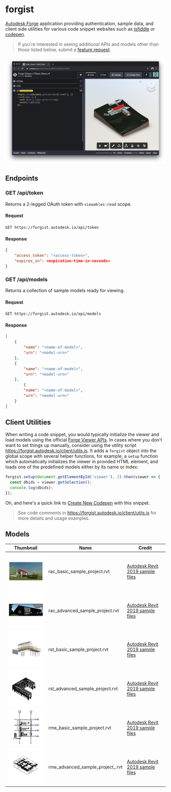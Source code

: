 # forgist

[Autodesk Forge](https://forge.autodesk.com) application providing authentication,
sample data, and client side utilities for various code snippet websites
such as [jsfiddle](https://jsfiddle.net) or [codepen](https://codepen.io).

> If you're interested in seeing additional APIs and models other than those listed below,
> submit a [feature request](https://github.com/petrbroz/forgist/issues/new).

![codepen screenshot](docs/screenshot.png)

## Endpoints

### GET /api/token

Returns a 2-legged OAuth token with `viewables:read` scope.

#### Request

`GET https://forgist.autodesk.io/api/token`

#### Response

```json
{
    "access_token": "<access-token>",
    "expires_in": <expiration-time-in-seconds>
}
```

### GET /api/models

Returns a collection of sample models ready for viewing.

#### Request

`GET https://forgist.autodesk.io/api/models`

#### Response

```json
[
    {
        "name": "<name-of-model>",
        "urn": "<model-urn>"
    },
    {
        "name": "<name-of-model>",
        "urn": "<model-urn>"
    },
        {
        "name": "<name-of-model>",
        "urn": "<model-urn>"
    }
]
```

## Client Utilities

When writing a code snippet, you would typically initialize the viewer and load models
using the official [Forge Viewer APIs](https://forge.autodesk.com/en/docs/viewer/v7/reference).
In cases where you don't want to set things up manually, consider using the utility script
https://forgist.autodesk.io/client/utils.js. It adds a `forgist` object into the global scope
with several helper functions, for example, a `setup` function which automatically initializes
the viewer in provided HTML element, and loads one of the predefined models either by its name or index:

```js
forgist.setup(document.getElementById('viewer'), 2).then(viewer => {
  const dbids = viewer.getSelection();
  console.log(dbids);
});
```

Oh, and here's a quick link to [Create New Codepen](https://codepen.io/pen?template=yLBdWmm) with this snippet.

> See code comments in https://forgist.autodesk.io/client/utils.js for more details and usage examples.

## Models

| Thumbnail | Name | Credit |
| --------- | ---- | ------ |
| ![rac_basic_sample_project.rvt](docs/rac_basic_sample_project.rvt.200x200.png) | rac_basic_sample_project.rvt | [Autodesk Revit 2019 sample files](https://knowledge.autodesk.com/support/revit-products/getting-started/caas/CloudHelp/cloudhelp/2019/ENU/Revit-GetStarted/files/GUID-61EF2F22-3A1F-4317-B925-1E85F138BE88-htm.html) |
| ![rac_advanced_sample_project.rvt](docs/rac_advanced_sample_project.rvt.200x200.png) | rac_advanced_sample_project.rvt | [Autodesk Revit 2019 sample files](https://knowledge.autodesk.com/support/revit-products/getting-started/caas/CloudHelp/cloudhelp/2019/ENU/Revit-GetStarted/files/GUID-61EF2F22-3A1F-4317-B925-1E85F138BE88-htm.html) |
| ![rst_basic_sample_project.rvt](docs/rst_basic_sample_project.rvt.200x200.png) | rst_basic_sample_project.rvt | [Autodesk Revit 2019 sample files](https://knowledge.autodesk.com/support/revit-products/getting-started/caas/CloudHelp/cloudhelp/2019/ENU/Revit-GetStarted/files/GUID-61EF2F22-3A1F-4317-B925-1E85F138BE88-htm.html) |
| ![rst_advanced_sample_project.rvt](docs/rst_advanced_sample_project.rvt.200x200.png) | rst_advanced_sample_project.rvt | [Autodesk Revit 2019 sample files](https://knowledge.autodesk.com/support/revit-products/getting-started/caas/CloudHelp/cloudhelp/2019/ENU/Revit-GetStarted/files/GUID-61EF2F22-3A1F-4317-B925-1E85F138BE88-htm.html) |
| ![rme_basic_sample_project.rvt](docs/rme_basic_sample_project.rvt.200x200.png) | rme_basic_sample_project.rvt | [Autodesk Revit 2019 sample files](https://knowledge.autodesk.com/support/revit-products/getting-started/caas/CloudHelp/cloudhelp/2019/ENU/Revit-GetStarted/files/GUID-61EF2F22-3A1F-4317-B925-1E85F138BE88-htm.html) |
| ![rme_advanced_sample_project_.rvt](docs/rme_advanced_sample_project_.rvt.200x200.png) | rme_advanced_sample_project_.rvt | [Autodesk Revit 2019 sample files](https://knowledge.autodesk.com/support/revit-products/getting-started/caas/CloudHelp/cloudhelp/2019/ENU/Revit-GetStarted/files/GUID-61EF2F22-3A1F-4317-B925-1E85F138BE88-htm.html) |